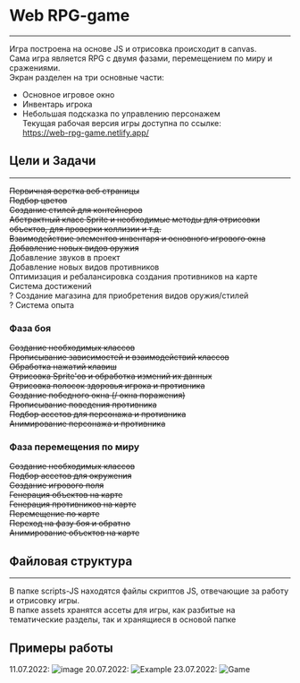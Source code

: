 # Web RPG-game
___
Игра построена на основе JS и отрисовка происходит в canvas.    
Сама игра является RPG с двумя фазами, перемещением по миру и сражениями.    
Экран разделен на три основные части:
- Основное игровое окно
- Инвентарь игрока
- Небольшая подсказка по управлению персонажем  
  Текущая рабочая версия игры доступна по ссылке:  
  https://web-rpg-game.netlify.app/
## Цели и Задачи
___
~~Первичная верстка веб страницы  
Подбор цветов  
Создание стилей для контейнеров   
Абстрактный класс Sprite и необходимые методы для отрисовки объектов, для проверки коллизии и т.д.~~      
~~Взаимодействие элементов инвентаря и основного игрового окна~~
~~Добавление новых видов оружия~~  
Добавление звуков в проект  
Добавление новых видов противников  
Оптимизация и ребалансировка создания противников на карте  
Система достижений  
? Создание магазина для приобретения видов оружия/стилей  
? Система опыта

### Фаза боя
~~Создание необходимых классов    
Прописывание зависимостей и взаимодействий классов   
Обработка нажатий клавиш    
Отрисовка Sprite'ов и обработка измений их данных~~  
~~Отрисовка полосок здоровья игрока и противника~~  
~~Создание победного окна (/ окна поражения)~~    
~~Прописывание поведения противника~~   
~~Подбор ассетов для персонажа и противника~~   
~~Анимирование персонажа и противника~~  

### Фаза перемещения по миру
~~Создание необходимых классов  
Подбор ассетов для окружения  
Создание игрового поля  
Генерация объектов на карте  
Генерация противников на карте   
Перемещение по карте    
Переход на фазу боя и обратно~~   
~~Анимирование объектов на карте~~  

## Файловая структура
___
В папке scripts-JS находятся файлы скриптов JS, отвечающие за работу и отрисовку игры.  
В папке assets хранятся ассеты для игры, как разбитые на тематические разделы, так и хранящиеся в основой папке

## Примеры работы
11.07.2022:
![image](https://user-images.githubusercontent.com/44251572/178223853-16804c2b-f2a9-4032-8f5a-e620b67cced6.png)
20.07.2022:
![Example](https://user-images.githubusercontent.com/44251572/179832307-b05600c1-42a6-42c7-adfb-e78ef37dcd84.gif)
23.07.2022:
![Game](https://user-images.githubusercontent.com/44251572/180611631-6ec9ed73-8cd9-48f2-bcbc-33d3f3e41f3d.gif)
